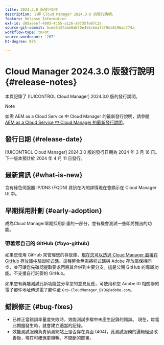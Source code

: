 ```yaml
---
title: 2024.3.0 版發行說明
description: 了解 Cloud Manager 2024.3.0 的發行說明。
feature: Release Information
exl-id: d05aeeef-4085-4c55-a126-a9735fe87c2a
source-git-commit: 5ced643fabe0a670e456cbea72f9da8196ac774a
workflow-type: tm+mt
source-wordcount: '267'
ht-degree: 82%

---
```



# Cloud Manager 2024.3.0 版發行說明 {#release-notes}

本頁記錄了 [!UICONTROL Cloud Manager] 2024.3.0 版的發行說明。

>[!NOTE]
>
>如需 AEM as a Cloud Service 中 Cloud Manager 的最新發行說明，請參閱 [AEM as a Cloud Service 中 Cloud Manager 的最新發行說明](https://experienceleague.adobe.com/zh-hant/docs/experience-manager-cloud-service/content/release-notes/cloud-manager/current)。

## 發行日期 {#release-date}

[!UICONTROL Cloud Manager] 2024.3.0 版的發行日期為 2024 年 3 月 16 日。下一版本預計於 2024 年 4 月 11 日發行。

## 最新資訊 {#what-is-new}

含有綠色伺服器 IP/DNS (FQDN) 資訊在內的詳情現在會顯示在 Cloud Manager UI 中。

## 早期採用計劃 {#early-adoption}

成為Cloud Manager早期採用計畫的一部分，並有機會測試一些即將推出的功能。

### 帶著您自己的 GitHub {#byo-github}

如果您使用 GitHub 來管理您的存放庫，[現在您可以透過 Cloud Manager 直接在 GitHub 存放庫中驗證程式碼](/help/managing-code/private-repositories.md)。這種整合無需將程式碼與 Adobe 存放庫保持同步，並可讓您先確認提取要求再將其合併到主要分支。這是公開 GitHub 的專屬功能。不支援自行託管的 GitHub。

如果您有興趣測試此新功能並分享您的意見反應，可使用和您 Adobe ID 相關聯的電子郵件地址傳送電子郵件至 `Grp-CloudManager_BYOG@adobe.com`。

## 錯誤修正 {#bug-fixes}

* 已修正當錯誤率量度失敗時，效能測試步驟中未產生記錄的錯誤。 現在，每當此問題發生時，就會建立適當的記錄。
* 效能測試服務負責偵測網站上是否存在頁面 (404)，此測試服務的邏輯經過改善後，現在可確保更順暢、不間斷的部署。
